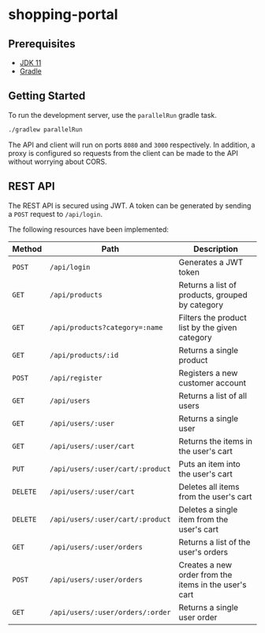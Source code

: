 # shopping-portal

## Prerequisites

- [JDK 11](https://adoptopenjdk.net/)
- [Gradle](https://gradle.org/)

## Getting Started

To run the development server, use the `parallelRun` gradle task.

```bash
./gradlew parallelRun
```

The API and client will run on ports `8080` and `3000` respectively. In addition,
a proxy is configured so requests from the client can be made to the API without
worrying about CORS.

## REST API

The REST API is secured using JWT. A token can be generated by sending a `POST`
request to `/api/login`.

The following resources have been implemented:

| Method   | Path                              | Description |
|----------|-----------------------------------|--------------
| `POST`   | `/api/login`                      | Generates a JWT token
| `GET`    | `/api/products`                   | Returns a list of products, grouped by category
| `GET`    | `/api/products?category=:name`    | Filters the product list by the given category
| `GET`    | `/api/products/:id`               | Returns a single product
| `POST`   | `/api/register`                   | Registers a new customer account
| `GET`    | `/api/users`                      | Returns a list of all users
| `GET`    | `/api/users/:user`                | Returns a single user
| `GET`    | `/api/users/:user/cart`           | Returns the items in the user's cart
| `PUT`    | `/api/users/:user/cart/:product`  | Puts an item into the user's cart
| `DELETE` | `/api/users/:user/cart`           | Deletes all items from the user's cart
| `DELETE` | `/api/users/:user/cart/:product`  | Deletes a single item from the user's cart
| `GET`    | `/api/users/:user/orders`         | Returns a list of the user's orders
| `POST`   | `/api/users/:user/orders`         | Creates a new order from the items in the user's cart
| `GET`    | `/api/users/:user/orders/:order`  | Returns a single user order
